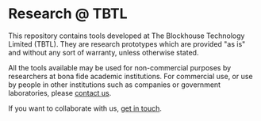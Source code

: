 # Research @ TBTL

This repository contains tools developed at The Blockhouse Technology Limited (TBTL). They are research prototypes which are provided "as is" and without any sort of warranty, unless otherwise stated.

All the tools available may be used for non-commercial purposes by researchers at bona fide academic institutions. For commercial use, or use by people in other institutions such as companies or government laboratories, please [contact us](research@tbtl.com).

If you want to collaborate with us, [get in touch](research@tbtl.com).
